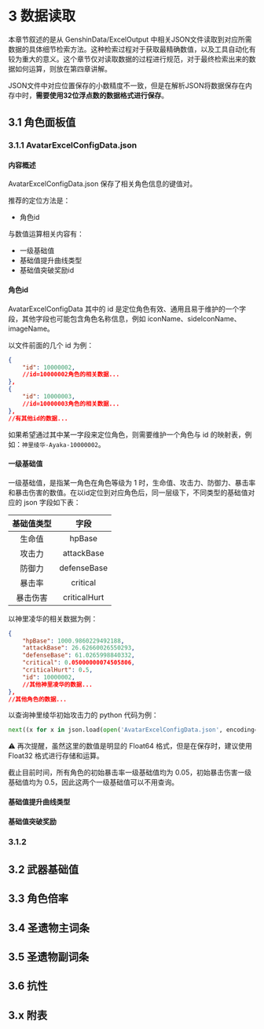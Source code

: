 # 3 数据读取

本章节叙述的是从 GenshinData/ExcelOutput 中相关JSON文件读取到对应所需数据的具体细节检索方法。这种检索过程对于获取最精确数值，以及工具自动化有较为重大的意义。这个章节仅对读取数据的过程进行规范，对于最终检索出来的数据如何运算，则放在第四章讲解。

JSON文件中对应位置保存的小数精度不一致，但是在解析JSON将数据保存在内存中时，**需要使用32位浮点数的数据格式进行保存**。

## 3.1 角色面板值

### 3.1.1 AvatarExcelConfigData.json

#### 内容概述

AvatarExcelConfigData.json 保存了相关角色信息的键值对。

推荐的定位方法是：
- 角色id 

与数值运算相关内容有：
- 一级基础值
- 基础值提升曲线类型
- 基础值突破奖励id
#### 角色id

AvatarExcelConfigData 其中的 id 是定位角色有效、通用且易于维护的一个字段，其他字段也可能包含角色名称信息，例如 iconName、sideIconName、imageName。

以文件前面的几个 id 为例：

```json
{
    "id": 10000002,
    //id=10000002角色的相关数据...
},
{
    "id": 10000003,
    //id=10000003角色的相关数据...
},
//有其他id的数据...
```


如果希望通过其中某一字段来定位角色，则需要维护一个角色与 id 的映射表，例如：`神里绫华-Ayaka-10000002`。
#### 一级基础值

一级基础值，是指某一角色在角色等级为 1 时，生命值、攻击力、防御力、暴击率和暴击伤害的数值。在以id定位到对应角色后，同一层级下，不同类型的基础值对应的 json 字段如下表：

| 基础值类型 |     字段     |
| :--------: | :----------: |
|   生命值   |    hpBase    |
|   攻击力   |  attackBase  |
|   防御力   | defenseBase  |
|   暴击率   |   critical   |
|  暴击伤害  | criticalHurt |

以神里凌华的相关数据为例：

```Json
{
    "hpBase": 1000.9860229492188,
    "attackBase": 26.62660026550293,
    "defenseBase": 61.0265998840332,
    "critical": 0.05000000074505806,
    "criticalHurt": 0.5,
    "id": 10000002,
    //其他神里凌华的数据...
},
//其他角色的数据...
```

以查询神里绫华初始攻击力的 python 代码为例：

```python
next((x for x in json.load(open('AvatarExcelConfigData.json', encoding='utf-8')) if x['id'] == 10000002), None)['attackBase']
```
⚠ 再次提醒，虽然这里的数值是明显的 Float64 格式，但是在保存时，建议使用 Float32 格式进行存储和运算。 

截止目前时间，所有角色的初始暴击率一级基础值均为 0.05，初始暴击伤害一级基础值均为 0.5，因此这两个一级基础值可以不用查询。

#### 基础值提升曲线类型

#### 基础值突破奖励

### 3.1.2 


## 3.2 武器基础值

## 3.3 角色倍率

## 3.4 圣遗物主词条

## 3.5 圣遗物副词条

## 3.6 抗性

## 3.x 附表

